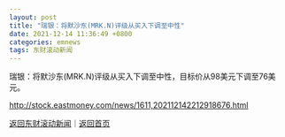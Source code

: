 ```yaml
---
layout: post
title: "瑞银：将默沙东(MRK.N)评级从买入下调至中性"
date: 2021-12-14 11:36:49 +0800
categories: emnews
tags: 东财滚动新闻
---
```


瑞银：将默沙东(MRK.N)评级从买入下调至中性，目标价从98美元下调至76美元。

<http://stock.eastmoney.com/news/1611,202112142212918676.html>

[返回东财滚动新闻](//finews.withounder.com/emnews/)｜[返回首页](//finews.withounder.com/)